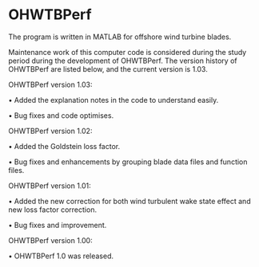 # OHWTBPerf
The program is written in MATLAB for offshore wind turbine blades.

Maintenance work of this computer code is considered during the study period during the development of OHWTBPerf. The version history of OHWTBPerf are listed below, and the current version is 1.03.

OHWTBPerf version 1.03: 

•	Added the explanation notes in the code to understand easily.

•	Bug fixes and code optimises.

OHWTBPerf version 1.02: 

•	Added the Goldstein loss factor.

•	Bug fixes and enhancements by grouping blade data files and function files.

OHWTBPerf version 1.01: 

•	Added the new correction for both wind turbulent wake state effect and new loss factor correction.

•	Bug fixes and improvement.

OHWTBPerf version 1.00: 

•	OHWTBPerf 1.0 was released.
